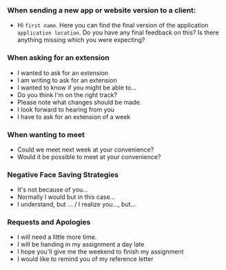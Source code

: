 ### When sending a new app or website version to a client:

- Hi `first name`. Here you can find the final version of the application `application location`. Do you have any final feedback on this? Is there anything missing which you were expecting?

### When asking for an extension
- I wanted to ask for an extension
- I am writing to ask for an extension
- I wanted to know if you might be able to...
- Do you think I'm on the right track?  
- Please note what changes should be made.
- I look forward to hearing from you
- I have to ask for an extension of a week

### When wanting to meet
- Could we meet next week at your convenience?
- Would it be possible to meet at your convenience?  
  
### Negative Face Saving Strategies
- It's not because of you...
- Normally I would but in this case...
- I understand, but ... / I realize you..., but...

### Requests and Apologies
- I will need a little more time.
- I will be handing in my assignment a day late
- I hope you'll give me the weekend to finish my assignment
- I would like to remind you of my reference letter
